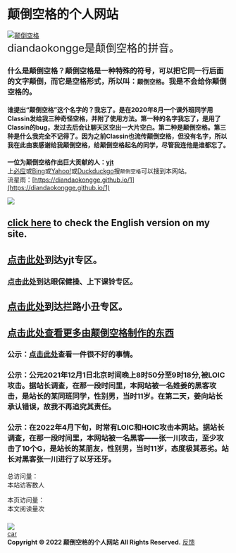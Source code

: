 # 颠倒空格的个人网站
[![颠倒空格](https://user-images.githubusercontent.com/94299076/167138129-4174978a-a417-4c03-ad4c-c89d289e9858.png)](https://diandaokongge.github.io/)  
<font size=5>diandaokongge是颠倒空格的拼音。 </font>  
### 什么是颠倒空格？颠倒空格是一种特殊的符号，可以把它同一行后面的文字颠倒，而它是空格形式，所以叫：`颠倒空格`。我是不会给你颠倒空格的。  
#### 谁提出“颠倒空格”这个名字的？我忘了。是在2020年8月一个课外班同学用Classin发给我三种奇怪空格，并附了使用方法。第一种的名字我忘了，是用了Classin的bug，发过去后会让聊天区空出一大片空白。第二种是颠倒空格。第三种是什么我完全不记得了。因为之前Classin也流传颠倒空格，但没有名字，所以我在此由衷感谢给我颠倒空格，给颠倒空格起名的同学，尽管我连他是谁都忘了。  
**一位为颠倒空格作出巨大贡献的人：[yjt](https://diandaokongge.github.io/yjt)**   
上[必应](https://cn.bing.com)或[Bing](https://www.bing.com)或[Yahoo!](https://www.yahoo.com)或[Duckduckgo](https://duckduckgo.com)搜`颠倒空格`可以搜到本网站。  
流星雨：[https://diandaokongge.github.io/1](https://diandaokongge.github.io/1)  

![](https://user-images.githubusercontent.com/94299076/156922805-544e7fb5-894f-4d6d-97a6-029c2b97ec3d.png)  
## [click here](https://diandaokongge.github.io/en) to check the English version on my site.  
## [点击此处](https://diandaokongge.github.io/yjt)到达**yjt**专区。  
### [点击此处](https://diandaokongge.github.io/music)到达**眼保健操、上下课铃**专区。  
## [点击此处](https://diandaokongge.github.io/llxc)到达**拦路小丑**专区。   

## **[点击此处查看更多由颠倒空格制作的东西](https://diandaokongge.github.io/more)**

### 公示：[点击此处](https://diandaokongge.github.io/bad)查看一件很不好的事情。  

### 公示：公元2021年12月1日北京时间晚上8时50分至9时18分,被LOIC攻击。据站长调查，在那一段时间里，本网站被一名姓姜的黑客攻击，是站长的某同班同学，性别男，当时11岁。在第二天，姜向站长承认错误，故我不再追究其责任。  
### 公示：在2022年4月下旬，时常有LOIC和HOIC攻击本网站。据站长调查，在那一段时间里，本网站被一名黑客——张一川攻击，至少攻击了10个G，是站长的某朋友，性别男，当时11岁，态度极其恶劣。站长对黑客张一川进行了以牙还牙。

<script type="text/javascript" src="busuanzi.js"></script>    
<script async src="//busuanzi.ibruce.info/busuanzi/2.3/busuanzi.pure.mini.js">
</script>  


总访问量：  
<span id="busuanzi_container_site_uv">
  本站访客数<span id="busuanzi_value_site_uv"></span>人
</span>

本页访问量：  
<span id="busuanzi_container_page_pv">
  本文阅读量<span id="busuanzi_value_page_pv"></span>次
</span>

### <span id="runtime_span"></span><script type="text/javascript">function show_runtime(){window.setTimeout("show_runtime()",1000);X=new Date("11/27/2021 21:04:00");Y=new Date();T=(Y.getTime()-X.getTime());M=24*60*60*1000;a=T/M;A=Math.floor(a);b=(a-A)*24;B=Math.floor(b);c=(b-B)*60;C=Math.floor((b-B)*60);D=Math.floor((c-C)*60);runtime_span.innerHTML="本站已运行: "+A+"天"+B+"小时"+C+"分"+D+"秒"}show_runtime();</script> 

[![](https://user-images.githubusercontent.com/94299076/164439792-66e074db-fb80-4335-8404-51bd47391b91.gif)](https://diandaokongge.github.io/)  
[car](https://diandaokongge.github.io/时间像小马车.m4a)  
**Copyright © 2022 颠倒空格的个人网站 All Rights Reserved.**   [反馈](https://diandaokongge.github.io/fdbk)
